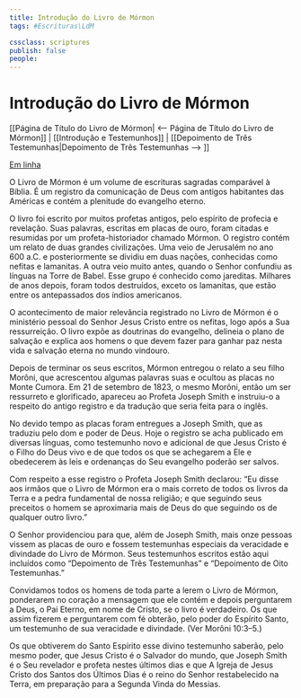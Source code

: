 ```yaml
---
title: Introdução do Livro de Mórmon
tags: #Escrituras\LdM

cssclass: scriptures
publish: false
people:
---
```


# Introdução do Livro de Mórmon
[[Página de Título do Livro de Mórmon| <-- Página de Título do Livro de Mórmon]] | [[Introdução e Testemunhos]] | [[Depoimento de Três Testemunhas|Depoimento de Três Testemunhas --> ]]

[Em linha](https://www.churchofjesuschrist.org/study/scriptures/bofm/introduction?lang=por)

O Livro de Mórmon é um volume de escrituras sagradas comparável à Bíblia. É um registro da comunicação de Deus com antigos habitantes das Américas e contém a plenitude do evangelho eterno.

O livro foi escrito por muitos profetas antigos, pelo espírito de profecia e revelação. Suas palavras, escritas em placas de ouro, foram citadas e resumidas por um profeta-historiador chamado Mórmon. O registro contém um relato de duas grandes civilizações. Uma veio de Jerusalém no ano 600 a.C. e posteriormente se dividiu em duas nações, conhecidas como nefitas e lamanitas. A outra veio muito antes, quando o Senhor confundiu as línguas na Torre de Babel. Esse grupo é conhecido como jareditas. Milhares de anos depois, foram todos destruídos, exceto os lamanitas, que estão entre os antepassados dos índios americanos.

O acontecimento de maior relevância registrado no Livro de Mórmon é o ministério pessoal do Senhor Jesus Cristo entre os nefitas, logo após a Sua ressurreição. O livro expõe as doutrinas do evangelho, delineia o plano de salvação e explica aos homens o que devem fazer para ganhar paz nesta vida e salvação eterna no mundo vindouro.

Depois de terminar os seus escritos, Mórmon entregou o relato a seu filho Morôni, que acrescentou algumas palavras suas e ocultou as placas no Monte Cumora. Em 21 de setembro de 1823, o mesmo Morôni, então um ser ressurreto e glorificado, apareceu ao Profeta Joseph Smith e instruiu-o a respeito do antigo registro e da tradução que seria feita para o inglês.

No devido tempo as placas foram entregues a Joseph Smith, que as traduziu pelo dom e poder de Deus. Hoje o registro se acha publicado em diversas línguas, como testemunho novo e adicional de que Jesus Cristo é o Filho do Deus vivo e de que todos os que se achegarem a Ele e obedecerem às leis e ordenanças do Seu evangelho poderão ser salvos.

Com respeito a esse registro o Profeta Joseph Smith declarou: “Eu disse aos irmãos que o Livro de Mórmon era o mais correto de todos os livros da Terra e a pedra fundamental de nossa religião; e que seguindo seus preceitos o homem se aproximaria mais de Deus do que seguindo os de qualquer outro livro.”

O Senhor providenciou para que, além de Joseph Smith, mais onze pessoas vissem as placas de ouro e fossem testemunhas especiais da veracidade e divindade do Livro de Mórmon. Seus testemunhos escritos estão aqui incluídos como “Depoimento de Três Testemunhas” e “Depoimento de Oito Testemunhas.”

Convidamos todos os homens de toda parte a lerem o Livro de Mórmon, ponderarem no coração a mensagem que ele contém e depois perguntarem a Deus, o Pai Eterno, em nome de Cristo, se o livro é verdadeiro. Os que assim fizerem e perguntarem com fé obterão, pelo poder do Espírito Santo, um testemunho de sua veracidade e divindade. (Ver Morôni 10:3–5.)

Os que obtiverem do Santo Espírito esse divino testemunho saberão, pelo mesmo poder, que Jesus Cristo é o Salvador do mundo, que Joseph Smith é o Seu revelador e profeta nestes últimos dias e que A Igreja de Jesus Cristo dos Santos dos Últimos Dias é o reino do Senhor restabelecido na Terra, em preparação para a Segunda Vinda do Messias.

